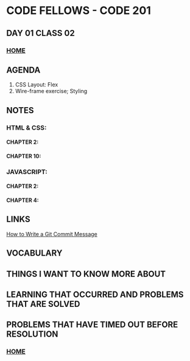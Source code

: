 # CODE FELLOWS - CODE 201

## DAY 01 CLASS 02


### [HOME](README.md)

## AGENDA
1.  CSS Layout: Flex
1.  Wire-frame exercise; Styling

## NOTES

### HTML & CSS:
#### CHAPTER 2:
#### CHAPTER 10:

### JAVASCRIPT:
#### CHAPTER 2:
#### CHAPTER 4:

## LINKS
[How to Write a Git Commit Message](https://cbea.ms/git-commit/)

## VOCABULARY

## THINGS I WANT TO KNOW MORE ABOUT

## LEARNING THAT OCCURRED AND PROBLEMS THAT ARE SOLVED

## PROBLEMS THAT HAVE TIMED OUT BEFORE RESOLUTION

### [HOME](README.md)